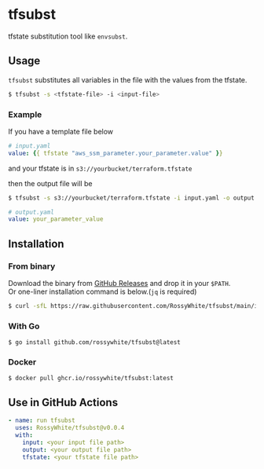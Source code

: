 # tfsubst

tfstate substitution tool like `envsubst`.

## Usage

`tfsubst` substitutes all variables in the file with the values from the tfstate.

```bash
$ tfsubst -s <tfstate-file> -i <input-file>
```

### Example

If you have a template file below

```yaml
# input.yaml
value: {{ tfstate "aws_ssm_parameter.your_parameter.value" }}
```

and your tfstate is in `s3://yourbucket/terraform.tfstate`

then the output file will be

```bash
$ tfsubst -s s3://yourbucket/terraform.tfstate -i input.yaml -o output.yaml
```

```yaml
# output.yaml
value: your_parameter_value
```

## Installation

### From binary

Download the binary from [GitHub Releases](https://github.com/RossyWhite/tfsubst/releases) and drop it in your `$PATH`.  
Or one-liner installation command is below.(`jq` is required)

```bash
$ curl -sfL https://raw.githubusercontent.com/RossyWhite/tfsubst/main/install.sh | sh
```

### With Go

```shell
$ go install github.com/rossywhite/tfsubst@latest
```

### Docker

```shell
$ docker pull ghcr.io/rossywhite/tfsubst:latest
```

## Use in GitHub Actions

```yaml
- name: run tfsubst
  uses: RossyWhite/tfsubst@v0.0.4
  with:
    input: <your input file path>
    output: <your output file path>
    tfstate: <your tfstate file path>
```
